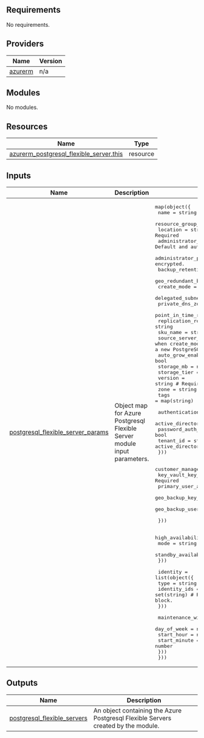 <!-- BEGIN_TF_DOCS -->
<!-- markdown-table-prettify-ignore-start -->
## Requirements

No requirements.

## Providers

| Name | Version |
|------|---------|
| <a name="provider_azurerm"></a> [azurerm](#provider\_azurerm) | n/a |

## Modules

No modules.

## Resources

| Name | Type |
|------|------|
| [azurerm_postgresql_flexible_server.this](https://registry.terraform.io/providers/hashicorp/azurerm/latest/docs/resources/postgresql_flexible_server) | resource |

## Inputs

| Name | Description | Type | Default | Required |
|------|-------------|------|---------|:--------:|
| <a name="input_postgresql_flexible_server_params"></a> [postgresql\_flexible\_server\_params](#input\_postgresql\_flexible\_server\_params) | Object map for Azure Postgresql Flexible Server module input parameters. | <pre>map(object({<br>    name                              = string # Required<br>    resource_group_name               = string # Required<br>    location                          = string # Required<br>    administrator_login               = string # Required when create_mode is Default and authentication.password_auth_enabled is true<br>    administrator_password            = string # The value will be automatically encrypted.<br>    backup_retention_days             = number<br>    geo_redundant_backup_enabled      = bool<br>    create_mode                       = string<br>    delegated_subnet_id               = string<br>    private_dns_zone_id               = string<br>    point_in_time_restore_time_in_utc = string<br>    replication_role                  = string<br>    sku_name                          = string<br>    source_server_id                  = string # Required when create_mode is PointInTimeRestore or Replica. Changing this forces a new PostgreSQL Flexible Server to be created.<br>    auto_grow_enabled                 = bool<br>    storage_mb                        = number<br>    storage_tier                      = string<br>    version                           = string # Required when create_mode is Default<br>    zone                              = string<br>    tags                              = map(string)<br><br>    authentication = list(object({<br>      active_directory_auth_enabled = bool<br>      password_auth_enabled         = bool<br>      tenant_id                     = string # Required when active_directory_auth_enabled is set to true<br>    }))<br><br>    customer_managed_key = list(object({<br>      key_vault_key_id                     = string # Required<br>      primary_user_assigned_identity_id    = string<br>      geo_backup_key_vault_key_id          = string<br>      geo_backup_user_assigned_identity_id = string<br><br>    }))<br><br>    high_availability = list(object({<br>      mode                      = string # Required<br>      standby_availability_zone = string<br>    }))<br><br>    identity = list(object({<br>      type         = string      # Required<br>      identity_ids = set(string) # Required if used together with customer_managed_key block.<br>    }))<br><br>    maintenance_window = list(object({<br>      day_of_week  = number<br>      start_hour   = number<br>      start_minute = number<br>    }))<br>  }))</pre> | n/a | yes |

## Outputs

| Name | Description |
|------|-------------|
| <a name="output_postgresql_flexible_servers"></a> [postgresql\_flexible\_servers](#output\_postgresql\_flexible\_servers) | An object containing the Azure Postgresql Flexible Servers created by the module. |
<!-- markdown-table-prettify-ignore-end -->

<!-- END_TF_DOCS -->
